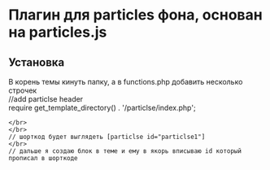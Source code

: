 <h1>Плагин для particles фона, основан на particles.js</h1>  

<h2>Установка</h2>
<p>
    В корень темы кинуть папку, а в functions.php добавить несколько строчек </br>
    //add particlse header</br>
    require get_template_directory() . '/particlse/index.php'; </br>

    </br>
    </br>
    // шорткод будет выглядеть [particlse id="particlse1"]
    </br>
    // дальше я создаю блок в теме и ему в якорь вписываю id который прописал в шорткоде 
</p>